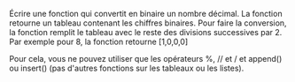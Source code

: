 Écrire une fonction qui convertit en binaire un nombre décimal. La fonction retourne un tableau contenant les chiffres binaires.
Pour faire la conversion, la fonction remplit le tableau avec le reste des divisions successives par 2.
Par exemple pour 8, la fonction retourne [1,0,0,0]

Pour cela, vous ne pouvez utiliser que les opérateurs %, // et / et append() ou insert() (pas d'autres fonctions sur les tableaux ou les listes).

